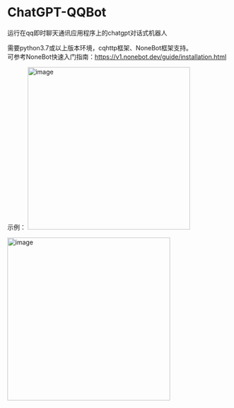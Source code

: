 # ChatGPT-QQBot
运行在qq即时聊天通讯应用程序上的chatgpt对话式机器人

需要python3.7或以上版本环境，cqhttp框架、NoneBot框架支持。\
可参考NoneBot快速入门指南：https://v1.nonebot.dev/guide/installation.html

示例：
<img width="367" alt="image" src="https://github.com/echowz/ChatGPT-QQBot/assets/96864516/1237f813-9e36-4a22-8d9a-95efcf101e99">

<img width="368" alt="image" src="https://github.com/echowz/ChatGPT-QQBot/assets/96864516/dd4b20eb-976a-491d-a10b-fa250e8d0b2e">

